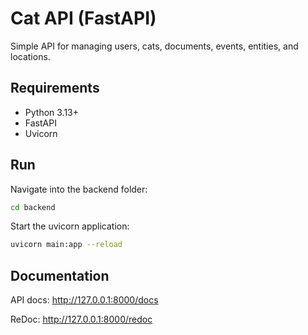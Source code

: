 # Cat API (FastAPI)

Simple API for managing users, cats, documents, events, entities, and locations.

## Requirements

- Python 3.13+
- FastAPI
- Uvicorn

## Run

Navigate into the backend folder:

```bash
cd backend
```

Start the uvicorn application:

```bash
uvicorn main:app --reload
```

## Documentation

API docs: http://127.0.0.1:8000/docs

ReDoc: http://127.0.0.1:8000/redoc
